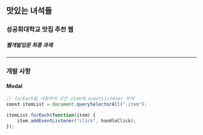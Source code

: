 ## 맛있는 녀석들
### 성공회대학교 맛집 추천 웹
##### 웹개발입문 최종 과제
---
### 개발 사항
#### Modal
```js
// forEach를 사용하여 모든 item에 eventListener 부여
const itemList = document.querySelectorAll(".item");

itemList.forEach(function(item) {
    item.addEventListener("click", handleClick);
});
```